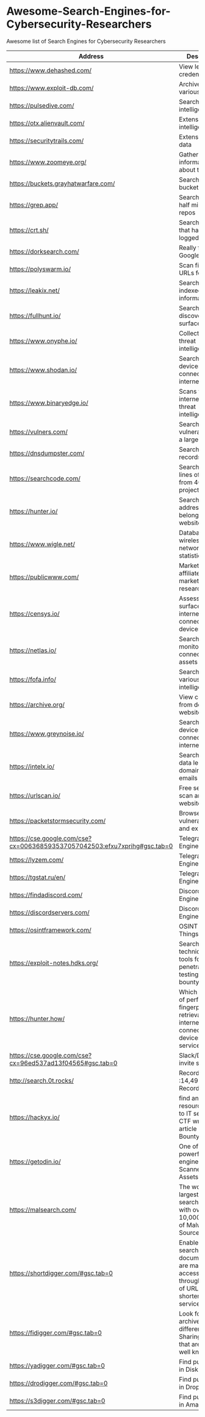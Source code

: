 # Awesome-Search-Engines-for-Cybersecurity-Researchers
Awesome list of Search Engines for Cybersecurity Researchers


| Address | Description | API |
| --- | --- | ---|
| https://www.dehashed.com/ | View leaked credentials | YES |
| https://www.exploit-db.com/ | Archive of various exploits | YES |
| https://pulsedive.com/ | Search for threat intelligence | YES |
| https://otx.alienvault.com/ | Extensive threat intelligence feed | YES |
| https://securitytrails.com/ | Extensive DNS data | YES |
| https://www.zoomeye.org/ | Gather information about targets | YES |
| https://buckets.grayhatwarfare.com/ | Search public S3 buckets | YES |
| https://grep.app/ | Search across a half million git repos | NO  |
| https://crt.sh/ | Search for certs that have been logged by CT | YES |
| https://dorksearch.com/ | Really fast Google dorking | NO  |
| https://polyswarm.io/ | Scan files and URLs for threats | YES |
| https://leakix.net/ | Search publicly indexed information | YES |
| https://fullhunt.io/ | Search and discovery attack surfaces | YES |
| https://www.onyphe.io/ | Collects cyber-threat intelligence data | YES |
| https://www.shodan.io/ | Search for devices connected to the internet | YES |
| https://www.binaryedge.io/ | Scans the internet for threat intelligence | YES |
| https://vulners.com/ | Search vulnerabilities in a large database | YES |
| https://dnsdumpster.com/ | Search for DNS records quickly | YES |
| https://searchcode.com/ | Search 75 billion lines of code from 40 million projects | YES |
| https://hunter.io/ | Search for email addresses belonging to a website | YES |
| https://www.wigle.net/ | Database of wireless networks, with statistics | YES |
| https://publicwww.com/ | Marketing and affiliate marketing research | YES |
| https://censys.io/ | Assessing attack surface for internet connected devices | YES |
| https://netlas.io/ | Search and monitor internet connected assets | YES |
| https://fofa.info/ | Search for various threat intelligence | YES |
| https://archive.org/ | View content from deleted websites   | YES |
| https://www.greynoise.io/ | Search for devices connected to the internet | YES |
| https://intelx.io/ | Search Tor, I2P, data leaks, domains, and emails | YES |
| https://urlscan.io/ | Free service to scan and analyse websites | YES |
| https://packetstormsecurity.com/ | Browse latest vulnerabilities and exploits | NO  |
| https://cse.google.com/cse?cx=006368593537057042503:efxu7xprihg#gsc.tab=0 | Telegram Search Engine | NO  |
| https://lyzem.com/ | Telegram Search Engine | YES |
| https://tgstat.ru/en/ | Telegram Search Engine | YES |
| https://findadiscord.com/ | Discord Search Engine | NO  |
| https://discordservers.com/ | Discord Search Engine | YES |
| https://osintframework.com/ | OSINT Every Things | NO  |
| https://exploit-notes.hdks.org/ | Search hacking techniques and tools for penetration testings, bug bounty, CTF | NO  |
| https://hunter.how/  | Which capable of performing fingerprint retrieval of internet-connected devices and services | YES |
| https://cse.google.com/cse?cx=96ed537ad13f04565#gsc.tab=0 | Slack/Discord invite search | NO |
| http://search.0t.rocks/ | Records Search :14,491,682,918 Records in DB | NO |
| https://hackyx.io/ | find any resource related to IT security like CTF writeup, article or Bug Bounty reports. | NO |
| https://getodin.io/ | One of the most powerful search engines for Scanned Internet Assets | YES |
| https://malsearch.com/ | The world’s largest Malware search engine with over 10,000,000 lines of Malware Source code! | NO |
| https://shortdigger.com/#gsc.tab=0 | Enables the search for documents that are made accessible through the use of URL shortening services | NO |
| https://fidigger.com/#gsc.tab=0 | Look for public archives in different File Sharing Services that are not so well known | NO |
| https://yadigger.com/#gsc.tab=0 | Find public files in Disk Yandex | NO |
| https://drodigger.com/#gsc.tab=0 | Find public files in Dropbox | NO |
| https://s3digger.com/#gsc.tab=0 | Find public files in Amazon S3 | NO |
